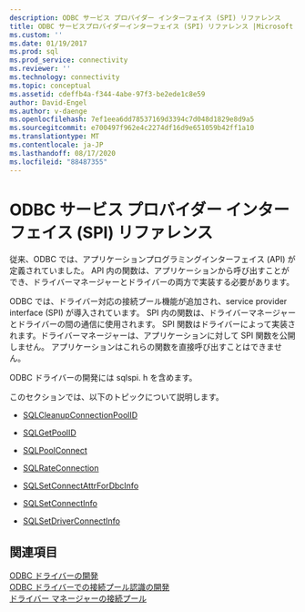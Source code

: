 ```yaml
---
description: ODBC サービス プロバイダー インターフェイス (SPI) リファレンス
title: ODBC サービスプロバイダーインターフェイス (SPI) リファレンス |Microsoft Docs
ms.custom: ''
ms.date: 01/19/2017
ms.prod: sql
ms.prod_service: connectivity
ms.reviewer: ''
ms.technology: connectivity
ms.topic: conceptual
ms.assetid: cdeffb4a-f344-4abe-97f3-be2ede1c8e59
author: David-Engel
ms.author: v-daenge
ms.openlocfilehash: 7ef1eea6dd78537169d3394c7d048d1829e8d9a5
ms.sourcegitcommit: e700497f962e4c2274df16d9e651059b42ff1a10
ms.translationtype: MT
ms.contentlocale: ja-JP
ms.lasthandoff: 08/17/2020
ms.locfileid: "88487355"
---
```

# <a name="odbc-service-provider-interface-spi-reference"></a>ODBC サービス プロバイダー インターフェイス (SPI) リファレンス
従来、ODBC では、アプリケーションプログラミングインターフェイス (API) が定義されていました。 API 内の関数は、アプリケーションから呼び出すことができ、ドライバーマネージャーとドライバーの両方で実装する必要があります。  
  
 ODBC では、ドライバー対応の接続プール機能が追加され、service provider interface (SPI) が導入されています。 SPI 内の関数は、ドライバーマネージャーとドライバーの間の通信に使用されます。 SPI 関数はドライバーによって実装されます。ドライバーマネージャーは、アプリケーションに対して SPI 関数を公開しません。 アプリケーションはこれらの関数を直接呼び出すことはできません。  
  
 ODBC ドライバーの開発には sqlspi. h を含めます。  
  
 このセクションでは、以下のトピックについて説明します。  
  
-   [SQLCleanupConnectionPoolID](../../../odbc/reference/syntax/sqlcleanupconnectionpoolid-function.md)  
  
-   [SQLGetPoolID](../../../odbc/reference/syntax/sqlgetpoolid-function.md)  
  
-   [SQLPoolConnect](../../../odbc/reference/syntax/sqlpoolconnect-function.md)  
  
-   [SQLRateConnection](../../../odbc/reference/syntax/sqlrateconnection-function.md)  
  
-   [SQLSetConnectAttrForDbcInfo](../../../odbc/reference/syntax/sqlsetconnectattrfordbcinfo-function.md)  
  
-   [SQLSetConnectInfo](../../../odbc/reference/syntax/sqlsetconnectinfo-function.md)  
  
-   [SQLSetDriverConnectInfo](../../../odbc/reference/syntax/installation-and-configuration-wwi-oltp.md)  
  
## <a name="see-also"></a>関連項目  
 [ODBC ドライバーの開発](../../../odbc/reference/develop-driver/developing-an-odbc-driver.md)   
 [ODBC ドライバーでの接続プール認識の開発](../../../odbc/reference/develop-driver/developing-connection-pool-awareness-in-an-odbc-driver.md)   
 [ドライバー マネージャーの接続プール](../../../odbc/reference/develop-app/driver-manager-connection-pooling.md)
